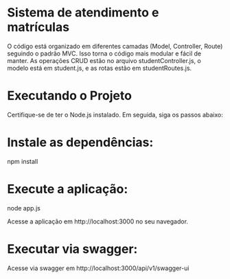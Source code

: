 # Sistema de atendimento e matrículas
O código está organizado em diferentes camadas (Model, Controller, Route) seguindo o padrão MVC. 
Isso torna o código mais modular e fácil de manter. As operações CRUD estão no arquivo studentController.js, o modelo está em student.js, e as rotas estão em studentRoutes.js.

# Executando o Projeto
Certifique-se de ter o Node.js instalado. Em seguida, siga os passos abaixo:

# Instale as dependências:
npm install

# Execute a aplicação:
node app.js

Acesse a aplicação em http://localhost:3000 no seu navegador.

# Executar via swagger:
Acesse via swagger em http://localhost:3000/api/v1/swagger-ui
